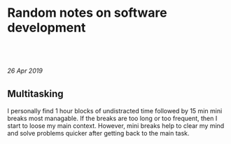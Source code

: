 # Random notes on software development  
<br /><br />

###### 26 Apr 2019
## Multitasking

I personally find 1 hour blocks of undistracted time followed by 15 min mini breaks most managable. If the breaks are too long or too frequent, then I start to loose my main context. However, mini breaks help to clear my mind and solve problems quicker after getting back to the main task.
